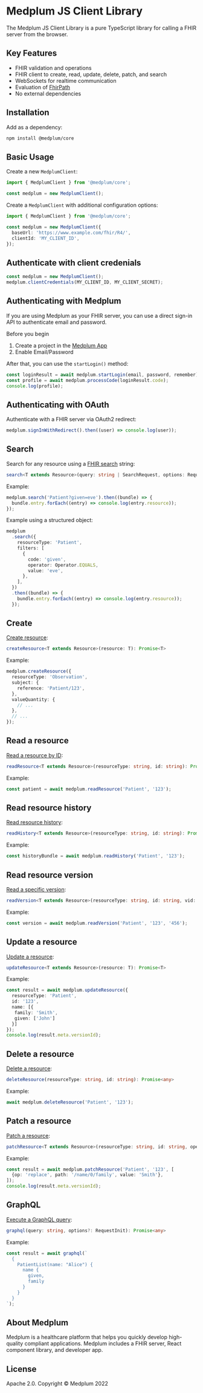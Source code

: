 # Medplum JS Client Library

The Medplum JS Client Library is a pure TypeScript library for calling a FHIR server from the browser.

## Key Features

- FHIR validation and operations
- FHIR client to create, read, update, delete, patch, and search
- WebSockets for realtime communication
- Evaluation of [FhirPath](https://hl7.org/fhirpath/N1/index.html)
- No external dependencies

## Installation

Add as a dependency:

```bash
npm install @medplum/core
```

## Basic Usage

Create a new `MedplumClient`:

```ts
import { MedplumClient } from '@medplum/core';

const medplum = new MedplumClient();
```

Create a `MedplumClient` with additional configuration options:

```ts
import { MedplumClient } from '@medplum/core';

const medplum = new MedplumClient({
  baseUrl: 'https://www.example.com/fhir/R4/',
  clientId: 'MY_CLIENT_ID',
});
```

## Authenticate with client credenials

```ts
const medplum = new MedplumClient();
medplum.clientCredentials(MY_CLIENT_ID, MY_CLIENT_SECRET);
```

## Authenticating with Medplum

If you are using Medplum as your FHIR server, you can use a direct sign-in API to authenticate email and password.

Before you begin

1. Create a project in the [Medplum App](https://app.medplum.com/)
2. Enable Email/Password

After that, you can use the `startLogin()` method:

```ts
const loginResult = await medplum.startLogin(email, password, remember);
const profile = await medplum.processCode(loginResult.code);
console.log(profile);
```

## Authenticating with OAuth

Authenticate with a FHIR server via OAuth2 redirect:

```ts
medplum.signInWithRedirect().then((user) => console.log(user));
```

## Search

Search for any resource using a [FHIR search](https://www.hl7.org/fhir/search.html) string:

```ts
search<T extends Resource>(query: string | SearchRequest, options: RequestInit = {}): Promise<Bundle<T>>
```

Example:

```ts
medplum.search('Patient?given=eve').then((bundle) => {
  bundle.entry.forEach((entry) => console.log(entry.resource));
});
```

Example using a structured object:

```ts
medplum
  .search({
    resourceType: 'Patient',
    filters: [
      {
        code: 'given',
        operator: Operator.EQUALS,
        value: 'eve',
      },
    ],
  })
  .then((bundle) => {
    bundle.entry.forEach((entry) => console.log(entry.resource));
  });
```

## Create

[Create resource](https://www.hl7.org/fhir/http.html#create):

```ts
createResource<T extends Resource>(resource: T): Promise<T>
```

Example:

```ts
medplum.createResource({
  resourceType: 'Observation',
  subject: {
    reference: 'Patient/123',
  },
  valueQuantity: {
    // ...
  },
  // ...
});
```

## Read a resource

[Read a resource by ID](https://www.hl7.org/fhir/http.html#read):

```ts
readResource<T extends Resource>(resourceType: string, id: string): Promise<T>
```

Example:

```ts
const patient = await medplum.readResource('Patient', '123');
```

## Read resource history

[Read resource history](https://www.hl7.org/fhir/http.html#history):

```ts
readHistory<T extends Resource>(resourceType: string, id: string): Promise<Bundle<T>>
```

Example:

```ts
const historyBundle = await medplum.readHistory('Patient', '123');
```

## Read resource version

[Read a specific version](https://www.hl7.org/fhir/http.html#vread):

```ts
readVersion<T extends Resource>(resourceType: string, id: string, vid: string): Promise<T>
```

Example:

```ts
const version = await medplum.readVersion('Patient', '123', '456');
```

## Update a resource

[Update a resource](https://www.hl7.org/fhir/http.html#update):

```ts
updateResource<T extends Resource>(resource: T): Promise<T>
```

Example:

```ts
const result = await medplum.updateResource({
  resourceType: 'Patient',
  id: '123',
  name: [{
   family: 'Smith',
   given: ['John']
  }]
});
console.log(result.meta.versionId);
```

## Delete a resource

[Delete a resource](https://www.hl7.org/fhir/http.html#delete):

```ts
deleteResource(resourceType: string, id: string): Promise<any>
```

Example:

```ts
await medplum.deleteResource('Patient', '123');
```

## Patch a resource

[Patch a resource](https://www.hl7.org/fhir/http.html#patch):

```ts
patchResource<T extends Resource>(resourceType: string, id: string, operations: Operation[]): Promise<T>
```

Example:

```ts
const result = await medplum.patchResource('Patient', '123', [
  {op: 'replace', path: '/name/0/family', value: 'Smith'},
]);
console.log(result.meta.versionId);
```

## GraphQL

[Execute a GraphQL query](https://www.hl7.org/fhir/graphql.html):

```ts
graphql(query: string, options?: RequestInit): Promise<any>
```

Example:

```ts
const result = await graphql(`
  {
    PatientList(name: "Alice") {
      name {
        given,
        family
      }
    }
  }
`);
```

## About Medplum

Medplum is a healthcare platform that helps you quickly develop high-quality compliant applications. Medplum includes a FHIR server, React component library, and developer app.

## License

Apache 2.0. Copyright &copy; Medplum 2022
